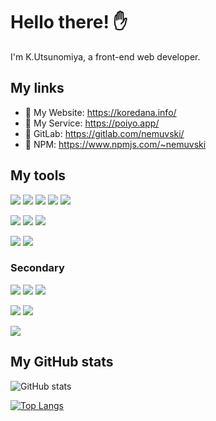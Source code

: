 # Hello there! ✋

I'm K.Utsunomiya, a front-end web developer.


## My links

- 📖 My Website: https://koredana.info/
- 🤖 My Service: https://poiyo.app/
- 🦊 GitLab: https://gitlab.com/nemuvski/
- 🎁 NPM: https://www.npmjs.com/~nemuvski


## My tools

![](https://img.shields.io/badge/JavaScript-f0db4f?style=flat-square&logo=javascript&logoColor=black)
![](https://img.shields.io/badge/TypeScript-007acc?style=flat-square&logo=typescript&logoColor=white)
![](https://img.shields.io/badge/CSS-0092bf?style=flat-square&logo=css3&logoColor=white)
![](https://img.shields.io/badge/Sass-bf4080?style=flat-square&logo=sass&logoColor=white)
![](https://img.shields.io/badge/HTML-e34c26?style=flat-square&logo=html5&logoColor=white)

![](https://img.shields.io/badge/React-61dafb?style=flat-square&logo=react&logoColor=black)
![](https://img.shields.io/badge/Gatsby-663399?style=flat-square&logo=gatsby&logoColor=white)
![](https://img.shields.io/badge/Redux%20Toolkit-764abc?style=flat-square&logo=redux&logoColor=white)

![](https://img.shields.io/badge/macOS-f5f5f7?style=flat-square&logo=apple&logoColor=black)
![](https://img.shields.io/badge/WebStorm-00cdd7?style=flat-square&logo=webstorm&logoColor=white)

### Secondary

![](https://img.shields.io/badge/PHP-777bb4?style=flat-square&logo=php&logoColor=white)
![](https://img.shields.io/badge/Python-ffd43b?style=flat-square&logo=python&logoColor=306998)
![](https://img.shields.io/badge/Golang-29beb0?style=flat-square&logo=go&logoColor=white)

![](https://img.shields.io/badge/Docker-2496ed?style=flat-square&logo=docker&logoColor=white)
![](https://img.shields.io/badge/Firebase-ffca28?style=flat-square&logo=firebase&logoColor=f57c00)

![](https://img.shields.io/badge/VSCode-007acc?style=flat-square&logo=visualstudiocode&logoColor=white)


## My GitHub stats

![GitHub stats](https://github-readme-stats.vercel.app/api?username=nemuvski&show_icons=true&theme=gruvbox&count_private=true&cache_seconds=43200)

[![Top Langs](https://github-readme-stats.vercel.app/api/top-langs/?username=nemuvski&theme=gruvbox&langs_count=12&show_icons=true&count_private=true&layout=compact&cache_seconds=43200)](https://github.com/anuraghazra/github-readme-stats)
